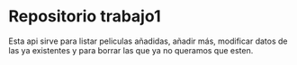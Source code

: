 # Repositorio trabajo1
Esta api sirve para listar peliculas añadidas, añadir más, modificar datos de las ya existentes y para borrar las que ya no queramos que esten.
